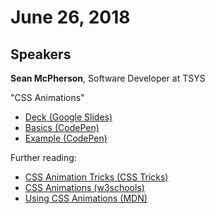 # June 26, 2018

## Speakers

**Sean McPherson**, Software Developer at TSYS

"CSS Animations"
 - [Deck (Google Slides)](https://docs.google.com/presentation/d/1bBu93BTUuFfJu6h47uBuUgHgt6DWIFkPOZsgjOFCnSU/edit?usp=sharing)
 - [Basics (CodePen)](https://codepen.io/SeanMcP/pen/LrBJBO?editors=0100)
 - [Example (CodePen)](https://codepen.io/SeanMcP/pen/gzPmGM?editors=0100)
 
 Further reading:
 - [CSS Animation Tricks (CSS Tricks)](https://css-tricks.com/css-animation-tricks/)
 - [CSS Animations (w3schools)](https://www.w3schools.com/css/css3_animations.asp)
 - [Using CSS Animations (MDN)](https://developer.mozilla.org/en-US/docs/Web/CSS/CSS_Animations/Using_CSS_animations)
